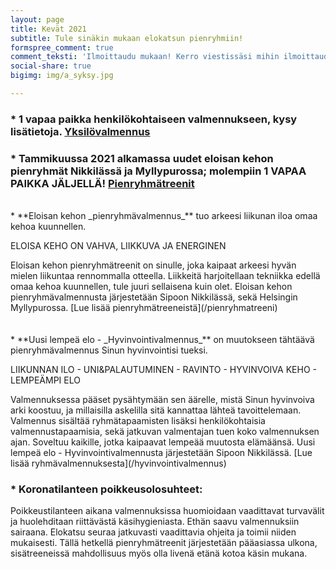 ```yaml
---
layout: page
title: Kevät 2021
subtitle: Tule sinäkin mukaan elokatsun pienryhmiin!
formspree_comment: true
comment_teksti: 'Ilmoittaudu mukaan! Kerro viestissäsi mihin ilmoittaudut:'
social-share: true
bigimg: img/a_syksy.jpg

---
```

### * 1 vapaa paikka henkilökohtaiseen valmennukseen, kysy lisätietoja. [Yksilövalmennus](/yksilovalmennus)    
<p></p>

### * Tammikuussa 2021 alkamassa uudet eloisan kehon pienryhmät Nikkilässä ja Myllypurossa; molempiin 1 VAPAA PAIKKA JÄLJELLÄ! [Pienryhmätreenit](/pienryhmatreeni)   

<br/>
* **Eloisan kehon _pienryhmä­valmennus_** tuo arkeesi liikunan iloa omaa kehoa kuunnellen.
<p class="otsikkolistapalkki">
ELOISA KEHO ON VAHVA, LIIKKUVA JA ENERGINEN
</p>
Eloisan kehon pienryhmätreenit on sinulle, joka kaipaat arkeesi hyvän mielen liikuntaa rennommalla otteella. Liikkeitä harjoitellaan tekniikka edellä omaa kehoa kuunnellen, tule juuri sellaisena kuin olet.  
Eloisan kehon pienryhmävalmennusta järjestetään Sipoon Nikkilässä, sekä Helsingin Myllypurossa.
[Lue lisää pienryhmätreeneistä](/pienryhmatreeni)
<br/><br/>
<br/>
* **Uusi lempeä elo - _Hyvinvointi­valmennus_** on muutokseen tähtäävä pienryhmävalmennus Sinun hyvinvointisi tueksi.  

  <p class="otsikkolistapalkki">
  LIIKUNNAN ILO - UNI&PALAUTUMINEN - RAVINTO -  
  HYVINVOIVA KEHO - LEMPEÄMPI ELO
  </p>
  Valmennuksessa pääset pysähtymään sen äärelle, mistä Sinun hyvinvoiva arki koostuu, ja millaisilla askelilla sitä kannattaa lähteä tavoittelemaan. Valmennus sisältää ryhmätapaamisten lisäksi henkilökohtaisia valmennustapaamisia, sekä jatkuvan valmentajan tuen koko valmennuksen ajan. Soveltuu kaikille, jotka kaipaavat lempeää muutosta elämäänsä.  
  Uusi lempeä elo - Hyvinvointivalmennusta järjestetään Sipoon Nikkilässä. [Lue lisää ryhmävalmennuksesta](/hyvinvointivalmennus)
  <br>



### * Koronatilanteen poikkeusolosuhteet:

Poikkeustilanteen aikana valmennuksissa huomioidaan vaadittavat turvavälit ja huolehditaan riittävästä käsihygieniasta. Ethän saavu valmennuksiin sairaana. Elokatsu seuraa jatkuvasti vaadittavia ohjeita ja toimii niiden mukaisesti. Tällä hetkellä pienryhmätreenit järjestetään pääasiassa ulkona, sisätreeneissä mahdollisuus myös olla livenä etänä kotoa käsin mukana.
